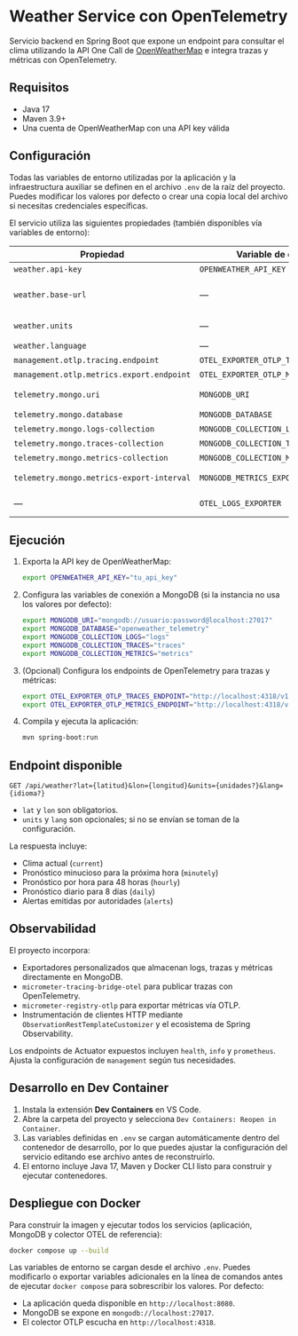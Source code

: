 # Weather Service con OpenTelemetry

Servicio backend en Spring Boot que expone un endpoint para consultar el clima utilizando la API One Call de [OpenWeatherMap](https://openweathermap.org/api/one-call-3) e integra trazas y métricas con OpenTelemetry.

## Requisitos

- Java 17
- Maven 3.9+
- Una cuenta de OpenWeatherMap con una API key válida

## Configuración

Todas las variables de entorno utilizadas por la aplicación y la infraestructura auxiliar se definen en el archivo `.env` de la raíz del proyecto. Puedes modificar los valores por defecto o crear una copia local del archivo si necesitas credenciales específicas.

El servicio utiliza las siguientes propiedades (también disponibles vía variables de entorno):

| Propiedad | Variable de entorno | Descripción |
|-----------|---------------------|-------------|
| `weather.api-key` | `OPENWEATHER_API_KEY` | API key de OpenWeatherMap (obligatoria). |
| `weather.base-url` | — | URL base del endpoint One Call. Por defecto `https://api.openweathermap.org/data/3.0`. |
| `weather.units` | — | Sistema de unidades (`standard`, `metric`, `imperial`). Por defecto `metric`. |
| `weather.language` | — | Idioma de las respuestas. Por defecto `es`. |
| `management.otlp.tracing.endpoint` | `OTEL_EXPORTER_OTLP_TRACES_ENDPOINT` | Endpoint OTLP para exportar trazas. |
| `management.otlp.metrics.export.endpoint` | `OTEL_EXPORTER_OTLP_METRICS_ENDPOINT` | Endpoint OTLP para exportar métricas. |
| `telemetry.mongo.uri` | `MONGODB_URI` | URI de conexión a MongoDB donde se guardan logs, trazas y métricas. |
| `telemetry.mongo.database` | `MONGODB_DATABASE` | Base de datos objetivo para la telemetría. |
| `telemetry.mongo.logs-collection` | `MONGODB_COLLECTION_LOGS` | Colección usada para almacenar logs. |
| `telemetry.mongo.traces-collection` | `MONGODB_COLLECTION_TRACES` | Colección usada para almacenar trazas. |
| `telemetry.mongo.metrics-collection` | `MONGODB_COLLECTION_METRICS` | Colección usada para almacenar métricas. |
| `telemetry.mongo.metrics-export-interval` | `MONGODB_METRICS_EXPORT_INTERVAL` | Intervalo ISO-8601 para persistir métricas (por defecto `PT30S`). |
| — | `OTEL_LOGS_EXPORTER` | Define si se exportan logs vía OTLP (`otlp`) además de MongoDB. |

## Ejecución

1. Exporta la API key de OpenWeatherMap:
   ```bash
   export OPENWEATHER_API_KEY="tu_api_key"
   ```
2. Configura las variables de conexión a MongoDB (si la instancia no usa los valores por defecto):
   ```bash
   export MONGODB_URI="mongodb://usuario:password@localhost:27017"
   export MONGODB_DATABASE="openweather_telemetry"
   export MONGODB_COLLECTION_LOGS="logs"
   export MONGODB_COLLECTION_TRACES="traces"
   export MONGODB_COLLECTION_METRICS="metrics"
   ```
3. (Opcional) Configura los endpoints de OpenTelemetry para trazas y métricas:
   ```bash
   export OTEL_EXPORTER_OTLP_TRACES_ENDPOINT="http://localhost:4318/v1/traces"
   export OTEL_EXPORTER_OTLP_METRICS_ENDPOINT="http://localhost:4318/v1/metrics"
   ```
4. Compila y ejecuta la aplicación:
   ```bash
   mvn spring-boot:run
   ```

## Endpoint disponible

```
GET /api/weather?lat={latitud}&lon={longitud}&units={unidades?}&lang={idioma?}
```

- `lat` y `lon` son obligatorios.
- `units` y `lang` son opcionales; si no se envían se toman de la configuración.

La respuesta incluye:

- Clima actual (`current`)
- Pronóstico minucioso para la próxima hora (`minutely`)
- Pronóstico por hora para 48 horas (`hourly`)
- Pronóstico diario para 8 días (`daily`)
- Alertas emitidas por autoridades (`alerts`)

## Observabilidad

El proyecto incorpora:

- Exportadores personalizados que almacenan logs, trazas y métricas directamente en MongoDB.
- `micrometer-tracing-bridge-otel` para publicar trazas con OpenTelemetry.
- `micrometer-registry-otlp` para exportar métricas vía OTLP.
- Instrumentación de clientes HTTP mediante `ObservationRestTemplateCustomizer` y el ecosistema de Spring Observability.

Los endpoints de Actuator expuestos incluyen `health`, `info` y `prometheus`. Ajusta la configuración de `management` según tus necesidades.

## Desarrollo en Dev Container

1. Instala la extensión **Dev Containers** en VS Code.
2. Abre la carpeta del proyecto y selecciona `Dev Containers: Reopen in Container`.
3. Las variables definidas en `.env` se cargan automáticamente dentro del contenedor de desarrollo, por lo que puedes ajustar la configuración del servicio editando ese archivo antes de reconstruirlo.
4. El entorno incluye Java 17, Maven y Docker CLI listo para construir y ejecutar contenedores.

## Despliegue con Docker

Para construir la imagen y ejecutar todos los servicios (aplicación, MongoDB y colector OTEL de referencia):

```bash
docker compose up --build
```

Las variables de entorno se cargan desde el archivo `.env`. Puedes modificarlo o exportar variables adicionales en la línea de comandos antes de ejecutar `docker compose` para sobrescribir los valores. Por defecto:

- La aplicación queda disponible en `http://localhost:8080`.
- MongoDB se expone en `mongodb://localhost:27017`.
- El colector OTLP escucha en `http://localhost:4318`.
